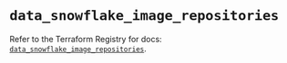 # `data_snowflake_image_repositories`

Refer to the Terraform Registry for docs: [`data_snowflake_image_repositories`](https://registry.terraform.io/providers/snowflakedb/snowflake/2.2.0/docs/data-sources/image_repositories).

